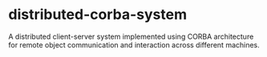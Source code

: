 # distributed-corba-system
A distributed client-server system implemented using CORBA architecture for remote object communication and interaction across different machines.
